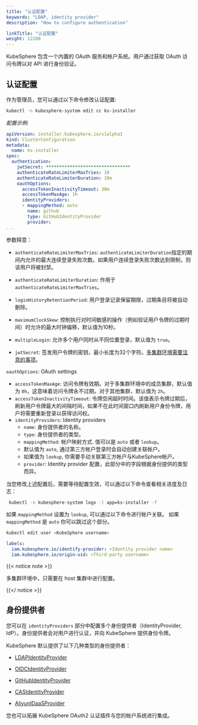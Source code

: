 ```yaml
---
title: "认证配置"
keywords: "LDAP, identity provider"
description: "How to configure authentication"

linkTitle: "认证配置"
weight: 12200
---
```


KubeSphere 包含一个内置的 OAuth 服务和帐户系统。用户通过获取 OAuth 访问令牌以对 API 进行身份验证。

## 认证配置

作为管理员，您可以通过以下命令修改认证配置:


```bash
kubectl -n kubesphere-system edit cc ks-installer
```

*配置示例*:

```yaml
apiVersion: installer.kubesphere.io/v1alpha1
kind: ClusterConfiguration
metadata:
  name: ks-installer
spec:
  authentication:
    jwtSecret: ********************************
    authenticateRateLimiterMaxTries: 10
    authenticateRateLimiterDuration: 10m
    oauthOptions:
      accessTokenInactivityTimeout: 30m
      accessTokenMaxAge: 1h
      identityProviders:
      - mappingMethod: auto
        name: github
        type: GitHubIdentityProvider
        provider:
...
```

参数释意：

* `authenticateRateLimiterMaxTries`: `authenticateLimiterDuration`指定的期间内允许的最大连续登录失败次数。如果用户连续登录失败次数达到限制，则该用户将被封禁。 

* `authenticateRateLimiterDuration`: 作用于 `authenticateRateLimiterMaxTries`。

* `loginHistoryRetentionPeriod`: 用户登录记录保留期限，过期条目将被自动删除。 

* `maximumClockSkew`: 控制执行对时间敏感的操作（例如验证用户令牌的过期时间）时允许的最大时钟偏移，默认值为10秒。

* `multipleLogin`: 允许多个用户同时从不同位置登录，默认值为 `true`。

* `jwtSecret`: 签发用户令牌的密钥，最小长度为32个字符。[多集群环境需要注意的事项](../../multicluster-management/enable-multicluster/direct-connection/#prepare-a-member-cluster)。

`oauthOptions`: OAuth settings
  * `accessTokenMaxAge`: 访问令牌有效期。对于多集群环境中的成员集群，默认值为 `0h`，这意味着访问令牌永不过期。对于其他集群，默认值为 `2h`。
  * `accessTokenInactivityTimeout`: 令牌空闲超时时间。该值表示令牌过期后，刷新用户令牌最大的间隔时间，如果不在此时间窗口内刷新用户身份令牌，用户将需要重新登录以获得访问权。
  * `identityProviders`: Identity providers
    * `name`: 身份提供者的名称。
    * `type`: 身份提供者的类型。
    * `mappingMethod`: 帐户映射方式. 值可以是 `auto` 或者 `lookup`。
     * 默认值为 `auto`, 通过第三方帐户登录时会自动创建关联帐户。
     * 如果值为 `lookup`, 你需要手动关联第三方帐户与KubeSphere帐户。
    * `provider`: Identity provider 配置，此部分中的字段根据身份提供的类型而异。

当您修改上述配置后，需要等待配置生效，可以通过以下命令查看相关进度及日志：

```bash
 kubectl -n kubesphere-system logs -l app=ks-installer -f
```

如果 `mappingMethod` 设置为 `lookup`, 可以通过以下命令进行帐户关联。 如果 `mappingMethod` 是 `auto` 你可以跳过这个部分。

   ```bash
   kubectl edit user <KubeSphere username>
   ```
   
   ```yaml
   labels:
     iam.kubesphere.io/identify-provider: <Identity provider name>
     iam.kubesphere.io/origin-uid: <Third-party username>
   ```

{{< notice note >}}

多集群环境中，只需要在 host 集群中进行配置。

{{</ notice >}} 


## 身份提供者

您可以在 `identityProviders` 部分中配置多个身份提供者（IdentityProvider, IdP）。身份提供者会对用户进行认证，并向 KubeSphere 提供身份令牌。

KubeSphere 默认提供了以下几种类型的身份提供者：

* [LDAPIdentityProvider](../ldap-identity-provider)

* [OIDCIdentityProvider]()

* [GitHubIdentityProvider]()

* [CASIdentityProvider]()

* [AliyunIDaaSProvider]()

您也可以拓展 KubeSphere OAuth2 认证插件与您的帐户系统进行集成。
